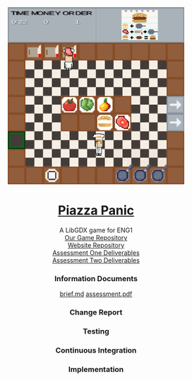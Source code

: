 <div align="center">
  <a href="https://github.com/team13eng1/piazza-panic/">
    <img src="./assets/Capture.PNG" alt="Logo" width="400" height="400">
  </a>

  <h1 align="center"> <a href = "README.md"> Piazza Panic </a> </h1>

  <p align="center">
    A LibGDX game for ENG1
    <br>
    <a href="https://github.com/team13eng1/piazza-panic"> Our Game Repository</a>
    <br>
    <a href="https://github.com/team13eng1/team13eng1.github.io"> Website Repository </a>
    <br>
    <a href="one.md"> Assessment One Deliverables</a>
    <br>
    <a href="two.md"> Assessment Two Deliverables</a>
    <br>
  </p>
<h3 align="center">Information Documents</h3>
<p align="center">
  <a href="./files/info/brief.md">brief.md</a>
  <a href="./files/info/eng1-team-assessment-1.pdf">assessment.pdf</a>
</p>
</div>
<h3 align="center">Change Report</h3>
<h3 align="center">Testing</h3>
<h3 align="center">Continuous Integration</h3>
<h3 align="center">Implementation</h3>
